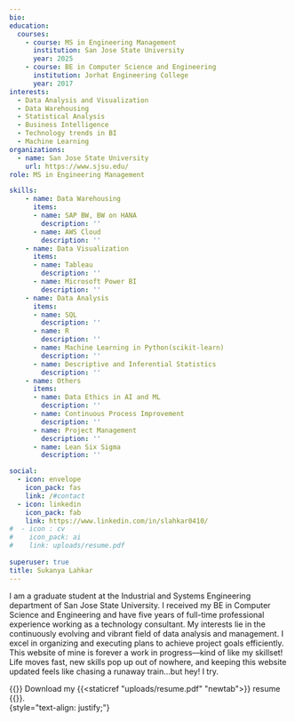 ```yaml
---
bio: 
education:
  courses:
    - course: MS in Engineering Management
      institution: San Jose State University
      year: 2025
    - course: BE in Computer Science and Engineering
      institution: Jorhat Engineering College
      year: 2017
interests:
  - Data Analysis and Visualization
  - Data Warehousing
  - Statistical Analysis
  - Business Intelligence
  - Technology trends in BI
  - Machine Learning
organizations:
  - name: San Jose State University
    url: https://www.sjsu.edu/
role: MS in Engineering Management

skills:
    - name: Data Warehousing
      items:
      - name: SAP BW, BW on HANA
        description: ''
      - name: AWS Cloud
        description: ''
    - name: Data Visualization
      items:
      - name: Tableau
        description: ''
      - name: Microsoft Power BI
        description: ''
    - name: Data Analysis
      items:
      - name: SQL
        description: ''
      - name: R
        description: ''
      - name: Machine Learning in Python(scikit-learn)
        description: ''
      - name: Descriptive and Inferential Statistics
        description: ''
    - name: Others
      items:
      - name: Data Ethics in AI and ML
        description: ''
      - name: Continuous Process Improvement
        description: ''
      - name: Project Management
        description: ''
      - name: Lean Six Sigma
        description: ''

social:
  - icon: envelope
    icon_pack: fas
    link: /#contact
  - icon: linkedin
    icon_pack: fab
    link: https://www.linkedin.com/in/slahkar0410/
#  - icon : cv 
#    icon_pack: ai
#    link: uploads/resume.pdf
  
superuser: true
title: Sukanya Lahkar
---
```


I am a graduate student at the Industrial and Systems Engineering department of San Jose State University. I received my BE in Computer Science and Engineering and have five years of full-time professional experience working as a technology consultant. My interests lie in the continuously evolving and vibrant field of data analysis and management. I excel in organizing and executing plans to achieve project goals efficiently. This website of mine is forever a work in progress—kind of like my skillset! Life moves fast, new skills pop up out of nowhere, and keeping this website updated feels like chasing a runaway train…but hey! I try.
  
{{<icon name = "download" pack ="fas">}} Download my {{<staticref "uploads/resume.pdf" "newtab">}} resume {{</staticref>}}.  
{style="text-align: justify;"}


